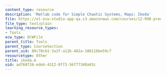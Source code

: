 ```yaml
---
content_type: resource
description: 'Matlab code for Simple Chaotic Systems, Maps: Ikeda'
file: https://ol-ocw-studio-app-qa.s3.amazonaws.com/courses/12-990-prediction-and-predictability-in-the-atmosphere-and-oceans-spring-2003/ad768f26edeb43128ff356f77340a93c_ikeda.m
file_type: text/plain
learning_resource_types:
- Tools
ocw_type: OCWFile
parent_title: Tools
parent_type: CourseSection
parent_uid: 89c78cb1-3a2f-a12b-482a-180118be59c7
resourcetype: Other
title: ikeda.m
uid: ad768f26-edeb-4312-8ff3-56f77340a93c
---
```

